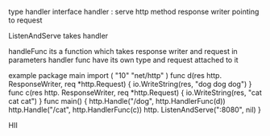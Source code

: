  type handler interface
 handler : serve http method response writer pointing to request 

 ListenAndServe takes handler

handleFunc its a function which takes response writer and request in parameters 
handler func have its own type and request attached to it


example
package main
import (
"10"
"net/http"
)
    func d(res http. ResponseWriter, req *http.Request) { 
        io.WriteString(res, "dog dog dog")
    }
    func c(res http. ResponseWriter, req *http.Request) { 
        io.WriteString(res, "cat cat cat")
    }
    func main() {
        http.Handle("/dog", http.HandlerFunc(d)) http.Handle("/cat", http.HandlerFunc(c))
        http. ListenAndServe(":8080", nil)
    }

HII
